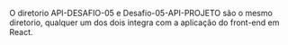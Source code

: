 O diretorio API-DESAFIO-05 e Desafio-05-API-PROJETO são
o mesmo diretorio, qualquer um dos dois integra com a aplicação do
front-end em React.
